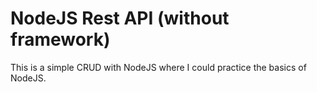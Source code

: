 # NodeJS Rest API (without framework)

This is a simple CRUD with NodeJS where I could practice the basics of NodeJS.
